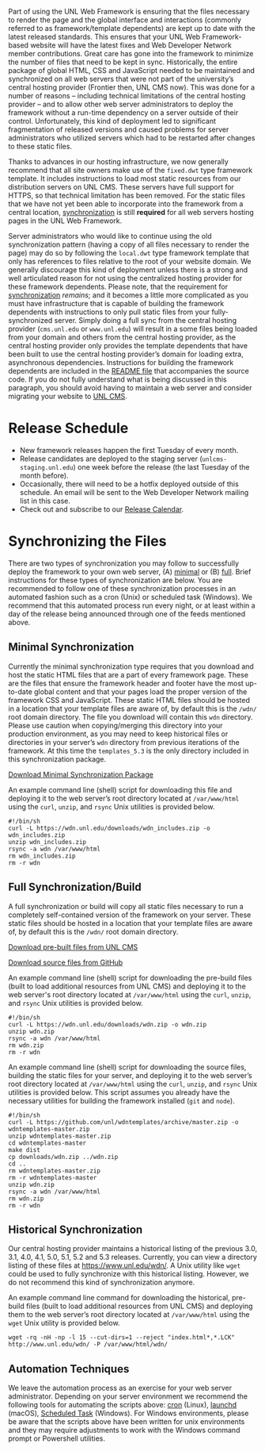 Part of using the UNL Web Framework is ensuring that the files necessary to render the page and the global interface and interactions (commonly referred to as framework/template dependents) are kept up to date with the latest released standards. This ensures that your UNL Web Framework-based website will have the latest fixes and Web Developer Network member contributions. Great care has gone into the framework to minimize the number of files that need to be kept in sync. Historically, the entire package of global HTML, CSS and JavaScript needed to be maintained and synchronized on all web servers that were not part of the university’s central hosting provider (Frontier then, UNL CMS now). This was done for a number of reasons – including technical limitations of the central hosting provider – and to allow other web server administrators to deploy the framework without a run-time dependency on a server outside of their control. Unfortunately, this kind of deployment led to significant fragmentation of released versions and caused problems for server administrators who utilized servers which had to be restarted after changes to these static files.

Thanks to advances in our hosting infrastructure, we now generally recommend that all site owners make use of the `fixed.dwt` type framework template. It includes instructions to load most static resources from our distribution servers on UNL CMS. These servers have full support for HTTPS, so that technical limitation has been removed. For the static files that we have not yet been able to incorporate into the framework from a central location, [synchronization](https://github.com/unl/wdntemplates/wiki/Synchronizing-the-Framework#synchronizing-the-files) is still **required** for all web servers hosting pages in the UNL Web Framework.

Server administrators who would like to continue using the old synchronization pattern (having a copy of all files necessary to render the page) may do so by following the `local.dwt` type framework template that only has references to files relative to the root of your website domain. We generally discourage this kind of deployment unless there is a strong and well articulated reason for not using the centralized hosting provider for these framework dependents. Please note, that the requirement for [synchronization](https://github.com/unl/wdntemplates/wiki/Synchronizing-the-Framework#synchronizing-the-files) _remains_; and it becomes a little more complicated as you must have infrastructure that is capable of building the framework dependents with instructions to only pull static files from your fully-synchronized server. Simply doing a full sync from the central hosting provider (`cms.unl.edu` or `www.unl.edu`) will result in a some files being loaded from your domain and others from the central hosting provider, as the central hosting provider only provides the template dependents that have been built to use the central hosting provider’s domain for loading extra, asynchronous dependencies. Instructions for building the framework dependents are included in the [README file](https://github.com/unl/wdntemplates/#building-template-resources) that accompanies the source code. If you do not fully understand what is being discussed in this paragraph, you should avoid having to maintain a web server and consider migrating your website to [UNL CMS](https://cms.unl.edu/).

# Release Schedule
* New framework releases happen the first Tuesday of every month.
* Release candidates are deployed to the staging server (`unlcms-staging.unl.edu`) one week before the release (the last Tuesday of the month before).
* Occasionally, there will need to be a hotfix deployed outside of this schedule. An email will be sent to the Web Developer Network mailing list in this case.
* Check out and subscribe to our [Release Calendar](https://events.unl.edu/wdn_release/upcoming/).

# Synchronizing the Files
There are two types of synchronization you may follow to successfully deploy the framework to your own web server, (A) [minimal](https://wdn.unl.edu/#minimal-synchronization) or (B) [full](https://wdn.unl.edu/#full-synchronization-build). Brief instructions for these types of synchronization are below. You are recommended to follow one of these synchronization processes in an automated fashion such as a cron (Unix) or scheduled task (Windows). We recommend that this automated process run every night, or at least within a day of the release being announced through one of the feeds mentioned above.

## Minimal Synchronization
Currently the minimal synchronization type requires that you download and host the static HTML files that are a part of every framework page. These are the files that ensure the framework header and footer have the most up-to-date global content and that your pages load the proper version of the framework CSS and JavaScript. These static HTML files should be hosted in a location that your template files are aware of, by default this is the `/wdn/` root domain directory. The file you download will contain this `wdn` directory. Please use caution when copying/merging this directory into your production environment, as you may need to keep historical files or directories in your server’s `wdn` directory from previous iterations of the framework. At this time the `templates_5.3` is the only directory included in this synchronization package. 

[Download Minimal Synchronization Package](https://wdn.unl.edu/downloads/wdn_includes.zip)

An example command line (shell) script for downloading this file and deploying it to the web server’s root directory located at `/var/www/html` using the `curl`, `unzip`, and `rsync` Unix utilities is provided below.
```
#!/bin/sh
curl -L https://wdn.unl.edu/downloads/wdn_includes.zip -o wdn_includes.zip
unzip wdn_includes.zip
rsync -a wdn /var/www/html
rm wdn_includes.zip
rm -r wdn
```

## Full Synchronization/Build
A full synchronization or build will copy all static files necessary to run a completely self-contained version of the framework on your server. These static files should be hosted in a location that your template files are aware of, by default this is the `/wdn/` root domain directory.

[Download pre-built files from UNL CMS](http://wdn.unl.edu/downloads/wdn.zip)

[Download source files from GitHub](https://github.com/unl/wdntemplates/archive/master.zip)

An example command line (shell) script for downloading the pre-build files (built to load additional resources from UNL CMS) and deploying it to the web server's root directory located at `/var/www/html` using the `curl`, `unzip`, and `rsync` Unix utilities is provided below.
```
#!/bin/sh
curl -L https://wdn.unl.edu/downloads/wdn.zip -o wdn.zip
unzip wdn.zip
rsync -a wdn /var/www/html
rm wdn.zip
rm -r wdn
```

An example command line (shell) script for downloading the source files, building the static files for your server, and deploying it to the web server’s root directory located at `/var/www/html` using the `curl`, `unzip`, and `rsync` Unix utilities is provided below. This script assumes you already have the necessary utilities for building the framework installed (`git` and `node`).
```
#!/bin/sh
curl -L https://github.com/unl/wdntemplates/archive/master.zip -o wdntemplates-master.zip
unzip wdntemplates-master.zip
cd wdntemplates-master
make dist
cp downloads/wdn.zip ../wdn.zip
cd ..
rm wdntemplates-master.zip
rm -r wdntemplates-master
unzip wdn.zip
rsync -a wdn /var/www/html
rm wdn.zip
rm -r wdn
```

## Historical Synchronization
Our central hosting provider maintains a historical listing of the previous 3.0, 3.1, 4.0, 4.1, 5.0, 5.1, 5.2 and 5.3 releases. Currently, you can view a directory listing of these files at https://www.unl.edu/wdn/. A Unix utility like `wget` could be used to fully synchronize with this historical listing. However, we do not recommend this kind of synchronization anymore.

An example command line command for downloading the historical, pre-build files (built to load additional resources from UNL CMS) and deploying them to the web server’s root directory located at `/var/www/html` using the `wget` Unix utility is provided below.
```
wget -rq -nH -np -l 15 --cut-dirs=1 --reject "index.html*,*.LCK" http://www.unl.edu/wdn/ -P /var/www/html/wdn/
```

## Automation Techniques
We leave the automation process as an exercise for your web server administrator. Depending on your server environment we recommend the following tools for automating the scripts above: [cron](https://linux.die.net/man/5/crontab) (Linux), [launchd](https://developer.apple.com/library/mac/documentation/MacOSX/Conceptual/BPSystemStartup/Chapters/CreatingLaunchdJobs.html) (macOS), [Scheduled Task](https://docs.microsoft.com/en-us/windows/win32/taskschd/task-scheduler-start-page) (Windows). For Windows environments, please be aware that the scripts above have been written for unix environments and they may require adjustments to work with the Windows command prompt or Powershell utilities.